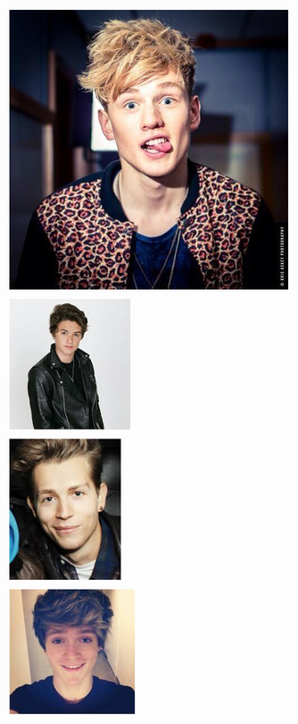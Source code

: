 
[<img src="-Tristan-the-vamps-37617793-500-500.jpg" alt="hi" class="inline">](TheVamps.md)

[<img src="download (4).jpeg" alt="hi" class="inline">](TheVamps.md)

[<img src="download (5).jpeg" alt="hi" class="inline">](TheVamps.md)

[<img src="images (5).jpeg" alt="hi" class="inline">](TheVamps.md)
